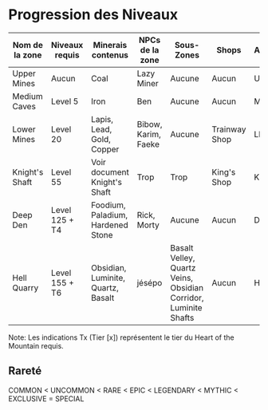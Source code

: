 # Progression des Niveaux 

| Nom de la zone | Niveaux requis | Minerais contenus                  | NPCs de la zone     | Sous-Zones | Shops | Abréviation  |
|----------------|----------------|------------------------------------|---------------------|-|-|-|
| Upper Mines    | Aucun          | Coal                               | Lazy Miner          | Aucune | Aucun | UM |
| Medium Caves   | Level 5        | Iron                               | Ben                 | Aucune | Aucun | MC |
| Lower Mines    | Level 20       | Lapis, Lead, Gold, Copper          | Bibow, Karim, Faeke | Aucune | Trainway Shop | LM |
| Knight's Shaft | Level 55       | Voir document Knight's Shaft       | Trop                | Trop | King's Shop | KS |
| Deep Den       | Level 125 + T4 | Foodium, Paladium, Hardened Stone  | Rick, Morty         | Aucune | Aucun | DD |
| Hell Quarry    | Level 155 + T6 | Obsidian, Luminite, Quartz, Basalt | jésépo              | Basalt Velley, Quartz Veins, Obsidian Corridor, Luminite Shafts | Aucun | HQ |

Note: Les indications Tx (Tier [x]) représentent le tier du Heart of the Mountain requis.

## Rareté

COMMON < UNCOMMON < RARE < EPIC < LEGENDARY < MYTHIC < EXCLUSIVE = SPECIAL
